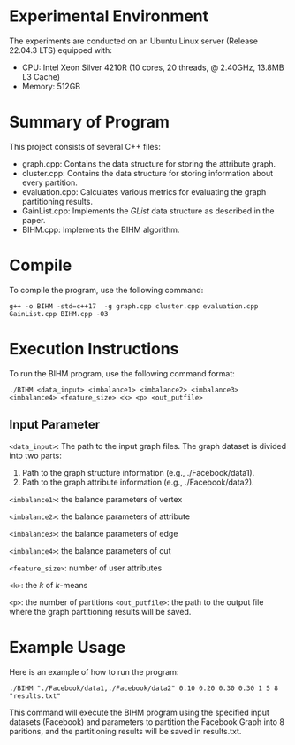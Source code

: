 # Experimental Environment
The experiments are conducted on an Ubuntu Linux server (Release 22.04.3 LTS) equipped with:

* CPU: Intel Xeon Silver 4210R (10 cores, 20 threads, @ 2.40GHz, 13.8MB L3 Cache)
* Memory: 512GB
# Summary of Program
This project consists of several C++ files:

* graph.cpp: Contains the data structure for storing the attribute graph.
* cluster.cpp: Contains the data structure for storing information about every partition.
* evaluation.cpp:  Calculates various metrics for evaluating the graph partitioning results.
* GainList.cpp: Implements the $GList$ data structure as described in the paper.
* BIHM.cpp: Implements the BIHM algorithm.

# Compile
To compile the program, use the following command:

```
g++ -o BIHM -std=c++17  -g graph.cpp cluster.cpp evaluation.cpp GainList.cpp BIHM.cpp -O3
```

# Execution Instructions
To run the BIHM program, use the following command format:
```
./BIHM <data_input> <imbalance1> <imbalance2> <imbalance3> <imbalance4> <feature_size> <k> <p> <out_putfile>
```

## Input Parameter
`<data_input>`: The path to the input graph files. The graph dataset is divided into two parts:
1. Path to the graph structure information (e.g., ./Facebook/data1).
2. Path to the graph attribute information (e.g., ./Facebook/data2).

`<imbalance1>`: the balance parameters of vertex

`<imbalance2>`: the balance parameters of attribute

`<imbalance3>`: the balance parameters of edge

`<imbalance4>`: the balance parameters of cut

`<feature_size>`: number of user attributes

`<k>`: the $k$ of $k$-means

`<p>`: the number of partitions 
`<out_putfile>`: the path to the output file where the graph partitioning results will be saved.

# Example Usage
Here is an example of how to run the program:
```
./BIHM "./Facebook/data1,./Facebook/data2" 0.10 0.20 0.30 0.30 1 5 8 "results.txt"
```
This command will execute the BIHM program using the specified input datasets (Facebook) and parameters to partition the Facebook Graph into 8 paritions, and the partitioning results will be saved in results.txt.
